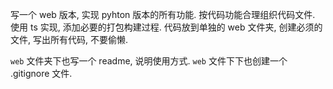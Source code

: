 写一个 web 版本, 实现 pyhton 版本的所有功能.
按代码功能合理组织代码文件.
使用 ts 实现, 添加必要的打包构建过程.
代码放到单独的 web 文件夹, 创建必须的文件, 写出所有代码, 不要偷懒.

`web` 文件夹下也写一个 readme, 说明使用方式.
`web` 文件下下也创建一个 .gitignore 文件.
